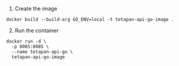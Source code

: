 1. Create the image
```
docker build --build-arg GO_ENV=local -t tetapan-api-go-image .
```

2. Run the container
```
docker run -d \
  -p 8085:8085 \
  --name tetapan-api-go \
  tetapan-api-go-image
```